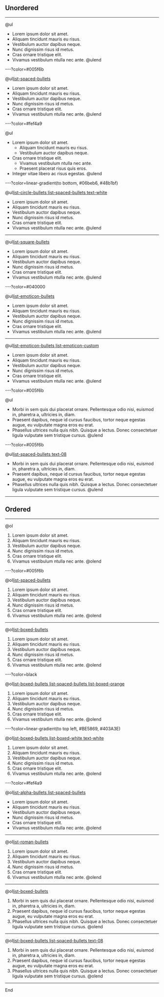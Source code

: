 ## Unordered

---

@ul[](false)
- Lorem ipsum dolor sit amet.
- Aliquam tincidunt mauris eu risus.
- Vestibulum auctor dapibus neque.
- Nunc dignissim risus id metus.
- Cras ornare tristique elit.
- Vivamus vestibulum ntulla nec ante.
@ulend

---?color=#005f6b

@ul[list-spaced-bullets](false)
- Lorem ipsum dolor sit amet.
- Aliquam tincidunt mauris eu risus.
- Vestibulum auctor dapibus neque.
- Nunc dignissim risus id metus.
- Cras ornare tristique elit.
- Vivamus vestibulum ntulla nec ante.
@ulend

---?color=#fef4a9

@ul[](false)
- Lorem ipsum dolor sit amet.
    - Aliquam tincidunt mauris eu risus.
    - Vestibulum auctor dapibus neque.
- Cras ornare tristique elit.
    - Vivamus vestibulum ntulla nec ante.
    - Praesent placerat risus quis eros.
- Integer vitae libero ac risus egestas.
@ulend

---?color=linear-gradient(to bottom, #06beb6, #48b1bf)

@ul[list-circle-bullets list-spaced-bullets text-white](false)
- Lorem ipsum dolor sit amet.
- Aliquam tincidunt mauris eu risus.
- Vestibulum auctor dapibus neque.
- Nunc dignissim risus id metus.
- Cras ornare tristique elit.
- Vivamus vestibulum ntulla nec ante.
@ulend

---

@ul[list-square-bullets](false)
- Lorem ipsum dolor sit amet.
- Aliquam tincidunt mauris eu risus.
- Vestibulum auctor dapibus neque.
- Nunc dignissim risus id metus.
- Cras ornare tristique elit.
- Vivamus vestibulum ntulla nec ante.
@ulend

---?color=#040000

@ul[list-emoticon-bullets](false)
- Lorem ipsum dolor sit amet.
- Aliquam tincidunt mauris eu risus.
- Vestibulum auctor dapibus neque.
- Nunc dignissim risus id metus.
- Cras ornare tristique elit.
- Vivamus vestibulum ntulla nec ante.
@ulend

---

@ul[list-emoticon-bullets list-emoticon-custom](false)
- Lorem ipsum dolor sit amet.
- Aliquam tincidunt mauris eu risus.
- Vestibulum auctor dapibus neque.
- Nunc dignissim risus id metus.
- Cras ornare tristique elit.
- Vivamus vestibulum ntulla nec ante.
@ulend

---?color=#005f6b

@ul[](false)
- Morbi in sem quis dui placerat ornare. Pellentesque odio nisi, euismod in, pharetra a, ultricies in, diam.
- Praesent dapibus, neque id cursus faucibus, tortor neque egestas augue, eu vulputate magna eros eu erat.
- Phasellus ultrices nulla quis nibh. Quisque a lectus. Donec consectetuer ligula vulputate sem tristique cursus.
@ulend

---?color=#005f6b

@ul[list-spaced-bullets text-08](false)
- Morbi in sem quis dui placerat ornare. Pellentesque odio nisi, euismod in, pharetra a, ultricies in, diam.
- Praesent dapibus, neque id cursus faucibus, tortor neque egestas augue, eu vulputate magna eros eu erat.
- Phasellus ultrices nulla quis nibh. Quisque a lectus. Donec consectetuer ligula vulputate sem tristique cursus.
@ulend

---

## Ordered

---

@ol[](false)
1. Lorem ipsum dolor sit amet.
2. Aliquam tincidunt mauris eu risus.
3. Vestibulum auctor dapibus neque.
4. Nunc dignissim risus id metus.
5. Cras ornare tristique elit.
6. Vivamus vestibulum ntulla nec ante.
@olend

---?color=#005f6b

@ol[list-spaced-bullets](false)
1. Lorem ipsum dolor sit amet.
2. Aliquam tincidunt mauris eu risus.
3. Vestibulum auctor dapibus neque.
4. Nunc dignissim risus id metus.
5. Cras ornare tristique elit.
6. Vivamus vestibulum ntulla nec ante.
@olend

---

@ol[list-boxed-bullets](false)
1. Lorem ipsum dolor sit amet.
2. Aliquam tincidunt mauris eu risus.
3. Vestibulum auctor dapibus neque.
4. Nunc dignissim risus id metus.
5. Cras ornare tristique elit.
6. Vivamus vestibulum ntulla nec ante.
@olend

---?color=black

@ol[list-boxed-bullets list-spaced-bullets list-boxed-orange](false)
1. Lorem ipsum dolor sit amet.
2. Aliquam tincidunt mauris eu risus.
3. Vestibulum auctor dapibus neque.
4. Nunc dignissim risus id metus.
5. Cras ornare tristique elit.
6. Vivamus vestibulum ntulla nec ante.
@olend

---?color=linear-gradient(to top left, #BE5869, #403A3E)

@ol[list-boxed-bullets list-boxed-white text-white](false)
1. Lorem ipsum dolor sit amet.
2. Aliquam tincidunt mauris eu risus.
3. Vestibulum auctor dapibus neque.
4. Nunc dignissim risus id metus.
5. Cras ornare tristique elit.
6. Vivamus vestibulum ntulla nec ante.
@olend

---?color=#fef4a9

@ol[list-alpha-bullets list-spaced-bullets](false)
- Lorem ipsum dolor sit amet.
- Aliquam tincidunt mauris eu risus.
- Vestibulum auctor dapibus neque.
- Nunc dignissim risus id metus.
- Cras ornare tristique elit.
- Vivamus vestibulum ntulla nec ante.
@olend

---

@ol[list-roman-bullets](false)
1. Lorem ipsum dolor sit amet.
2. Aliquam tincidunt mauris eu risus.
3. Vestibulum auctor dapibus neque.
4. Nunc dignissim risus id metus.
5. Cras ornare tristique elit.
6. Vivamus vestibulum ntulla nec ante.
@olend

---

@ol[list-boxed-bullets](false)
1. Morbi in sem quis dui placerat ornare. Pellentesque odio nisi, euismod in, pharetra a, ultricies in, diam.
2. Praesent dapibus, neque id cursus faucibus, tortor neque egestas augue, eu vulputate magna eros eu erat.
3. Phasellus ultrices nulla quis nibh. Quisque a lectus. Donec consectetuer ligula vulputate sem tristique cursus.
@olend

---

@ol[list-boxed-bullets list-spaced-bullets text-08](false)
1. Morbi in sem quis dui placerat ornare. Pellentesque odio nisi, euismod in, pharetra a, ultricies in, diam.
2. Praesent dapibus, neque id cursus faucibus, tortor neque egestas augue, eu vulputate magna eros eu erat.
3. Phasellus ultrices nulla quis nibh. Quisque a lectus. Donec consectetuer ligula vulputate sem tristique cursus.
@olend

---

End
